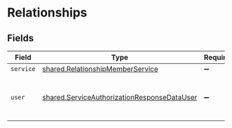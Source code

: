 # Relationships


## Fields

| Field                                                                                                      | Type                                                                                                       | Required                                                                                                   | Description                                                                                                |
| ---------------------------------------------------------------------------------------------------------- | ---------------------------------------------------------------------------------------------------------- | ---------------------------------------------------------------------------------------------------------- | ---------------------------------------------------------------------------------------------------------- |
| `service`                                                                                                  | [shared.RelationshipMemberService](../../models/shared/relationshipmemberservice.md)                       | :heavy_minus_sign:                                                                                         | N/A                                                                                                        |
| `user`                                                                                                     | [shared.ServiceAuthorizationResponseDataUser](../../models/shared/serviceauthorizationresponsedatauser.md) | :heavy_minus_sign:                                                                                         | The ID of the user being given access to the service.                                                      |